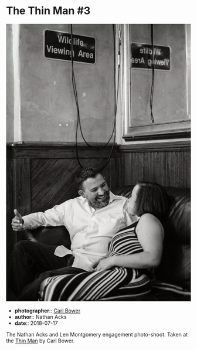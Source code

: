 # The Thin Man \#3

![Nathan and Len sitting in the back corner of the Thin Man](assets/2018-07-17-set-1-the-thin-man-03.webp)

* **photographer**:: [Carl Bower](https://carlbowerphotos.com)
* **author**:: Nathan Acks
* **date**:: 2018-07-17

The Nathan Acks and Len Montgomery engagement photo-shoot. Taken at the [Thin Man](http://www.thinmantavern.com) by Carl Bower.
